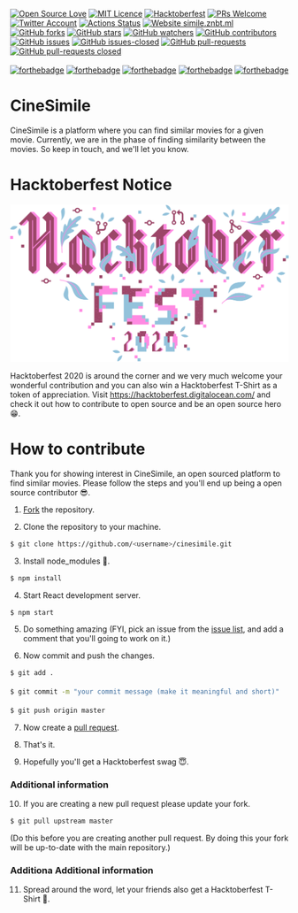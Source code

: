 [![Open Source Love](https://badges.frapsoft.com/os/v1/open-source.png?v=103)](https://github.com/ellerbrock/open-source-badges/)
[![MIT Licence](https://badges.frapsoft.com/os/mit/mit.png?v=103)](https://opensource.org/licenses/mit-license.php)
[![Hacktoberfest](https://badgen.net/badge/hacktoberfest/friendly/pink)](CONTRIBUTING.md)
[![PRs Welcome](https://img.shields.io/badge/PRs-welcome-brightgreen.svg?style=flat-square)](http://makeapullrequest.com)
[![Twitter Account](https://badgen.net/twitter/follow/Niweera?label=twitter)](https://twitter.com/Niweera)
[![Actions Status](https://github.com/Niweera/cinesimile/workflows/CI%2FCD/badge.svg)](https://github.com/Niweera/cinesimile/actions)
[![Website simile.znbt.ml](https://img.shields.io/website-up-down-green-red/https/znbt.ml.svg)](https://simile.znbt.ml/)
[![GitHub forks](https://img.shields.io/github/forks/Niweera/cinesimile.svg?style=social&label=Fork&maxAge=2592000)](https://GitHub.com/Niweera/cinesimile/network/)
[![GitHub stars](https://img.shields.io/github/stars/Niweera/cinesimile.svg?style=social&label=Star&maxAge=2592000)](https://GitHub.com/Niweera/cinesimile/stargazers/)
[![GitHub watchers](https://img.shields.io/github/watchers/Niweera/cinesimile.svg?style=social&label=Watch&maxAge=2592000)](https://GitHub.com/Niweera/cinesimile/watchers/)
[![GitHub contributors](https://img.shields.io/github/contributors/Niweera/cinesimile.svg)](https://GitHub.com/Niweera/cinesimile/graphs/contributors/)
[![GitHub issues](https://img.shields.io/github/issues/Niweera/cinesimile.svg)](https://GitHub.com/Niweera/cinesimile/issues/)
[![GitHub issues-closed](https://img.shields.io/github/issues-closed/Niweera/cinesimile.svg)](https://GitHub.com/Niweera/cinesimile/issues?q=is%3Aissue+is%3Aclosed)
[![GitHub pull-requests](https://img.shields.io/github/issues-pr/Niweera/cinesimile.svg)](https://GitHub.com/Niweera/cinesimile/pull/)
[![GitHub pull-requests closed](https://img.shields.io/github/issues-pr-closed/Niweera/cinesimile.svg)](https://GitHub.com/Niweera/cinesimile/pull/)
<br><br>
[![forthebadge](https://forthebadge.com/images/badges/built-with-love.svg)](https://forthebadge.com)
[![forthebadge](https://forthebadge.com/images/badges/made-with-javascript.svg)](https://forthebadge.com)
[![forthebadge](https://forthebadge.com/images/badges/you-didnt-ask-for-this.svg)](https://forthebadge.com)
[![forthebadge](https://forthebadge.com/images/badges/winter-is-coming.svg)](https://forthebadge.com)
[![forthebadge](https://forthebadge.com/images/badges/check-it-out.svg)](https://forthebadge.com)

# CineSimile

CineSimile is a platform where you can find similar movies for a given movie. Currently, we are in the phase of finding similarity between the movies. So keep in touch, and we'll let you know.

# Hacktoberfest Notice

![image](./hf.svg)

Hacktoberfest 2020 is around the corner and we very much welcome your wonderful contribution and you can also win a Hacktoberfest T-Shirt as a token of appreciation. Visit https://hacktoberfest.digitalocean.com/ and check it out how to contribute to open source and be an open source hero 😁.

# How to contribute

Thank you for showing interest in CineSimile, an open sourced platform to find similar movies. Please follow the steps and you'll end up being a open source contributor 😎.

1. [Fork](https://github.com/Niweera/cinesimile/fork) the repository.

2. Clone the repository to your machine.

```bash
$ git clone https://github.com/<username>/cinesimile.git
```

3. Install node_modules 🤣.

```bash
$ npm install
```

4. Start React development server.

```bash
$ npm start
```

5. Do something amazing (FYI, pick an issue from the [issue list](https://github.com/Niweera/cinesimile/issues), and add a comment that you'll going to work on it.)

6. Now commit and push the changes.

```bash
$ git add .

$ git commit -m "your commit message (make it meaningful and short)"

$ git push origin master
```

7. Now create a [pull request](https://www.youtube.com/watch?v=OHV64qh-uyY).

8. That's it.

9. Hopefully you'll get a Hacktoberfest swag 😇.

### Additional information

10. If you are creating a new pull request please update your fork.

```bash
$ git pull upstream master
```

(Do this before you are creating another pull request. By doing this your fork will be up-to-date with the main repository.)

### Additiona Additional information

11. Spread around the word, let your friends also get a Hacktoberfest T-Shirt 🤣.

